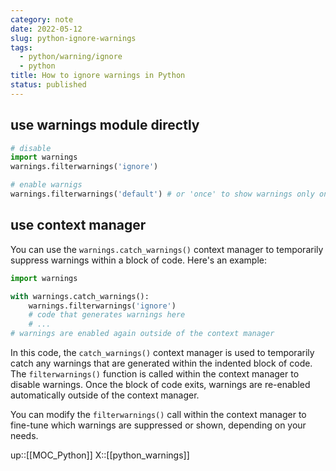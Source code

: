 ```yaml
---
category: note
date: 2022-05-12
slug: python-ignore-warnings
tags:
  - python/warning/ignore
  - python
title: How to ignore warnings in Python
status: published
---
```

## use warnings module directly

```python
# disable
import warnings
warnings.filterwarnings('ignore')

# enable warnigs
warnings.filterwarnings('default') # or 'once' to show warnings only once
```

## use context manager

You can use the `warnings.catch_warnings()` context manager to temporarily suppress warnings within a block of code. Here's an example:

```python
import warnings

with warnings.catch_warnings():
    warnings.filterwarnings('ignore')
    # code that generates warnings here
    # ...
# warnings are enabled again outside of the context manager

```

In this code, the `catch_warnings()` context manager is used to temporarily catch any warnings that are generated within the indented block of code. The `filterwarnings()` function is called within the context manager to disable warnings. Once the block of code exits, warnings are re-enabled automatically outside of the context manager.

You can modify the `filterwarnings()` call within the context manager to fine-tune which warnings are suppressed or shown, depending on your needs.

up::[[MOC_Python]]
X::[[python_warnings]]

